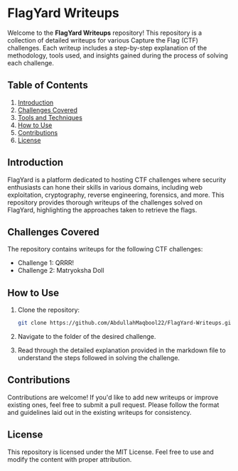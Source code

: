 # FlagYard Writeups

Welcome to the **FlagYard Writeups** repository! This repository is a collection of detailed writeups for various Capture the Flag (CTF) challenges. Each writeup includes a step-by-step explanation of the methodology, tools used, and insights gained during the process of solving each challenge.

## Table of Contents
1. [Introduction](#introduction)
2. [Challenges Covered](#challenges-covered)
3. [Tools and Techniques](#tools-and-techniques)
4. [How to Use](#how-to-use)
5. [Contributions](#contributions)
6. [License](#license)

## Introduction

FlagYard is a platform dedicated to hosting CTF challenges where security enthusiasts can hone their skills in various domains, including web exploitation, cryptography, reverse engineering, forensics, and more. This repository provides thorough writeups of the challenges solved on FlagYard, highlighting the approaches taken to retrieve the flags.

## Challenges Covered

The repository contains writeups for the following CTF challenges:

- Challenge 1: QRRR!  
- Challenge 2: Matryoksha Doll  

## How to Use

1. Clone the repository:
   ```bash
   git clone https://github.com/AbdullahMaqbool22/FlagYard-Writeups.git
   ```

2. Navigate to the folder of the desired challenge.

3. Read through the detailed explanation provided in the markdown file to understand the steps followed in solving the challenge.

## Contributions

Contributions are welcome! If you'd like to add new writeups or improve existing ones, feel free to submit a pull request. Please follow the format and guidelines laid out in the existing writeups for consistency.

## License

This repository is licensed under the MIT License. Feel free to use and modify the content with proper attribution.
